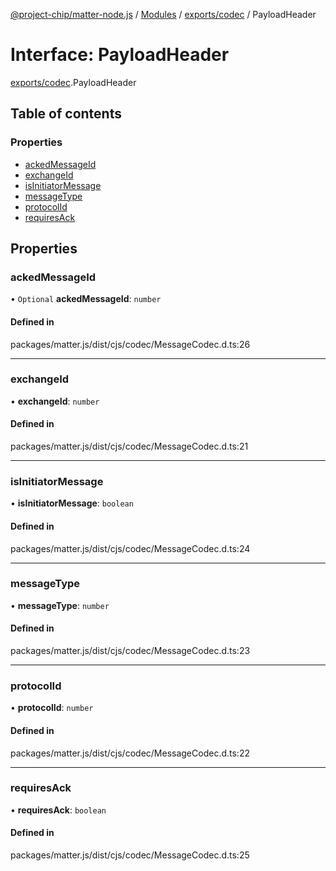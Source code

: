 [@project-chip/matter-node.js](../README.md) / [Modules](../modules.md) / [exports/codec](../modules/exports_codec.md) / PayloadHeader

# Interface: PayloadHeader

[exports/codec](../modules/exports_codec.md).PayloadHeader

## Table of contents

### Properties

- [ackedMessageId](exports_codec.PayloadHeader.md#ackedmessageid)
- [exchangeId](exports_codec.PayloadHeader.md#exchangeid)
- [isInitiatorMessage](exports_codec.PayloadHeader.md#isinitiatormessage)
- [messageType](exports_codec.PayloadHeader.md#messagetype)
- [protocolId](exports_codec.PayloadHeader.md#protocolid)
- [requiresAck](exports_codec.PayloadHeader.md#requiresack)

## Properties

### ackedMessageId

• `Optional` **ackedMessageId**: `number`

#### Defined in

packages/matter.js/dist/cjs/codec/MessageCodec.d.ts:26

___

### exchangeId

• **exchangeId**: `number`

#### Defined in

packages/matter.js/dist/cjs/codec/MessageCodec.d.ts:21

___

### isInitiatorMessage

• **isInitiatorMessage**: `boolean`

#### Defined in

packages/matter.js/dist/cjs/codec/MessageCodec.d.ts:24

___

### messageType

• **messageType**: `number`

#### Defined in

packages/matter.js/dist/cjs/codec/MessageCodec.d.ts:23

___

### protocolId

• **protocolId**: `number`

#### Defined in

packages/matter.js/dist/cjs/codec/MessageCodec.d.ts:22

___

### requiresAck

• **requiresAck**: `boolean`

#### Defined in

packages/matter.js/dist/cjs/codec/MessageCodec.d.ts:25
